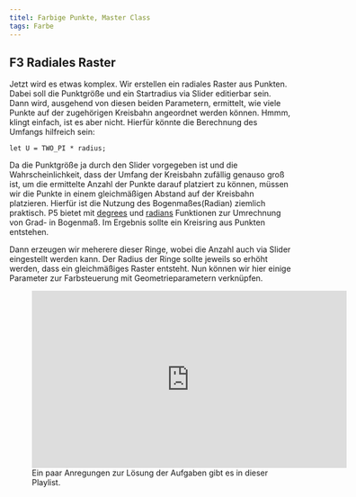 ```yaml
---
titel: Farbige Punkte, Master Class
tags: Farbe
---
```

## F3 Radiales Raster
Jetzt wird es etwas komplex. Wir erstellen ein radiales Raster aus Punkten. Dabei soll die Punktgröße und ein Startradius via Slider editierbar sein. Dann wird, ausgehend von diesen beiden Parametern, ermittelt, wie viele Punkte auf der zugehörigen Kreisbahn angeordnet werden können. Hmmm, klingt einfach, ist es aber nicht. Hierfür könnte die Berechnung des Umfangs hilfreich sein:

```
let U = TWO_PI * radius;
```

Da die Punktgröße ja durch den Slider vorgegeben ist und die Wahrscheinlichkeit, dass der Umfang der Kreisbahn zufällig genauso groß ist, um die ermittelte Anzahl der Punkte darauf platziert zu können, müssen wir die Punkte in einem gleichmäßigen Abstand auf der Kreisbahn platzieren. Hierfür ist die Nutzung des Bogenmaßes(Radian) ziemlich praktisch. P5 bietet mit [degrees](https://p5js.org/reference/p5/degrees) und [radians](https://p5js.org/reference/p5/radians) Funktionen zur Umrechnung von Grad- in Bogenmaß. Im Ergebnis sollte ein Kreisring aus Punkten entstehen.

Dann erzeugen wir meherere dieser Ringe, wobei die Anzahl auch via Slider eingestellt werden kann. Der Radius der Ringe sollte jeweils so erhöht werden, dass ein gleichmäßiges Raster entsteht. Nun können wir hier einige Parameter zur Farbsteuerung mit Geometrieparametern verknüpfen.

<figure class="video-container">
<iframe width="560" height="315" src="https://www.youtube.com/embed/videoseries?list=PLfnobFnVauQCcCzRrcpIGFlXEOiVdvjMc" title="YouTube video player" frameborder="0" allow="accelerometer; autoplay; clipboard-write; encrypted-media; gyroscope; picture-in-picture" allowfullscreen></iframe>
<figcaption>
Ein paar Anregungen zur Lösung der Aufgaben gibt es in dieser Playlist.
</figcaption>
</figure>